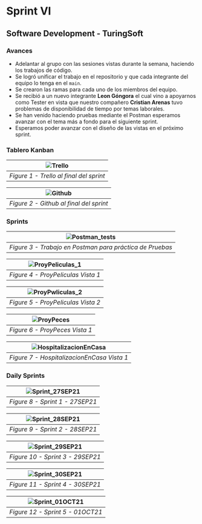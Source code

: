 # Sprint VI
## Software Development - TuringSoft

### Avances

* Adelantar al grupo con las sesiones vistas durante la semana, haciendo los trabajos de código.
* Se logró unificar el trabajo en el repositorio y que cada integrante del equipo lo tenga en el `main`.
* Se crearon las ramas para cada uno de los miembros del equipo.
* Se recibió a un nuevo integrante __Leon Góngora__ el cual vino a apoyarnos como Tester en vista que nuestro compañero __Cristian Arenas__ tuvo problemas de disponibilidad de tiempo por temas laborales.
* Se han venido haciendo pruebas mediante el Postman esperamos avanzar con el tema más a fondo para el siguiente sprint.
* Esperamos poder avanzar con el diseño de las vistas en el próximo sprint.

### Tablero Kanban

<!--| ![UML_v2](https://github.com/gasiferox/G63_Cycle_3_SoftwareDevelopment_TuringSoftTeam/blob/main/UML/UML_HospitalizacionEnCasa_v2.jpg) |
|:--:|
| *Figure 1 - UML v2* | -->

| ![Trello](https://github.com/gasiferox/G63_Cycle_3_SoftwareDevelopment_TuringSoftTeam/blob/main/Sprints/Sprint%20IV/Kanban%20board/Trello_202021-10-03%2019-26-42.png) |
|:--:|
| *Figure 1 - Trello al final del sprint* |

| ![Github](https://github.com/gasiferox/G63_Cycle_3_SoftwareDevelopment_TuringSoftTeam/blob/main/Sprints/Sprint%20IV/Kanban%20board/Screenshot%20from%202021-10-03%2019-30-45.png) |
|:--:|
| *Figure 2 - Github al final del sprint* |

### Sprints

| ![Postman_tests](https://github.com/gasiferox/G63_Cycle_3_SoftwareDevelopment_TuringSoftTeam/blob/main/Sprints/Sprint%20III/Evidence/Screenshot%20from%202021-09-24%2022-30-05.png) |
|:--:|
| *Figure 3 - Trabajo en Postman para práctica de Pruebas* |

| ![ProyPeliculas_1](https://github.com/gasiferox/G63_Cycle_3_SoftwareDevelopment_TuringSoftTeam/blob/main/Sprints/Sprint%20III/Wireframe/Screenshot%20from%202021-09-26%2023-09-02.png) |
|:--:|
| *Figure 4 - ProyPeliculas Vista 1* |

| ![ProyPwliculas_2](https://github.com/gasiferox/G63_Cycle_3_SoftwareDevelopment_TuringSoftTeam/blob/main/Sprints/Sprint%20III/Wireframe/Screenshot%20from%202021-09-26%2023-09-57.png) |
|:--:|
| *Figure 5 - ProyPeliculas Vista 2* |

| ![ProyPeces](https://github.com/gasiferox/G63_Cycle_3_SoftwareDevelopment_TuringSoftTeam/blob/main/Sprints/Sprint%20III/Wireframe/Screenshot%20from%202021-09-26%2023-24-00.png) |
|:--:|
| *Figure 6 - ProyPeces Vista 1* |


| ![HospitalizacionEnCasa](https://github.com/gasiferox/G63_Cycle_3_SoftwareDevelopment_TuringSoftTeam/blob/main/Sprints/Sprint%20III/Wireframe/Screenshot%20from%202021-09-26%2023-32-57.png) |
|:--:|
| *Figure 7 - HospitalizacionEnCasa Vista 1* |



### Daily Sprints

| ![Sprint_27SEP21](https://github.com/gasiferox/G63_Cycle_3_SoftwareDevelopment_TuringSoftTeam/blob/main/Sprints/Sprint%20IV/Evidence/Screenshot%20from%202021-10-03%2019-54-43.png) |
|:--:|
| *Figure 8 - Sprint 1 - 27SEP21* |

| ![Sprint_28SEP21](https://github.com/gasiferox/G63_Cycle_3_SoftwareDevelopment_TuringSoftTeam/blob/main/Sprints/Sprint%20IV/Evidence/Screenshot%20from%202021-10-03%2019-55-03.png) |
|:--:|
| *Figure 9 - Sprint 2 - 28SEP21* |

| ![Sprint_29SEP21](https://github.com/gasiferox/G63_Cycle_3_SoftwareDevelopment_TuringSoftTeam/blob/main/Sprints/Sprint%20IV/Evidence/Screenshot%20from%202021-10-03%2019-55-29.png) |
|:--:|
| *Figure 10 - Sprint 3 - 29SEP21* |

| ![Sprint_30SEP21](https://github.com/gasiferox/G63_Cycle_3_SoftwareDevelopment_TuringSoftTeam/blob/main/Sprints/Sprint%20IV/Evidence/Screenshot%20from%202021-10-03%2019-55-46.png) |
|:--:|
| *Figure 11 - Sprint 4 - 30SEP21* |

| ![Sprint_01OCT21](https://github.com/gasiferox/G63_Cycle_3_SoftwareDevelopment_TuringSoftTeam/blob/main/Sprints/Sprint%20IV/Evidence/Screenshot%20from%202021-10-03%2019-56-10.png) |
|:--:|
| *Figure 12 - Sprint 5 - 01OCT21* |
